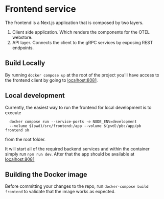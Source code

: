 # Frontend service

The frontend is a Next.js application that is composed by two layers.

1. Client side application. Which renders the components for the OTEL webstore.
2. API layer. Connects the client to the gRPC services by exposing REST endpoints.

## Build Locally

By running `docker compose up` at the root of the project you'll have access to the
frontend client by going to <localhost:8081>.

## Local development

Currently, the easiest way to run the frontend for local development is to execute

```shell
  docker compose run --service-ports -e NODE_ENV=development
  --volume $(pwd)/src/frontend:/app --volume $(pwd)/pb:/app/pb frontend sh
```

from the root folder.

It will start all of the required backend services
and within the container simply run `npm run dev`.
After that the app should be available at <localhost:8081>

## Building the Docker image

Before committing your changes to the repo,
run `docker-compose build frontend` to validate that the image works as expected.
